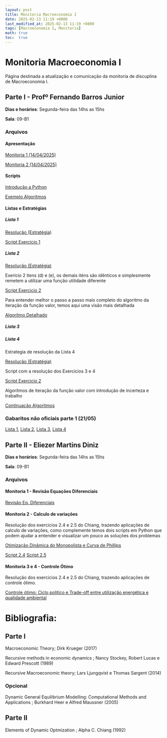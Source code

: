 ```yaml
---
layout: post
title: Monitoria Macroeconomia I
date: 2025-02-13 11:19 +0800
last_modified_at: 2025-02-13 11:19 +0800
tags: [Macroeconomia I, Monitoria]
math: true
toc:  true
---
```


# Monitoria Macroeconomia I

Página destinada a atualização e comunicação da monitoria de discuplina de Macroeconomia I.

## Parte I - Profº Fernando Barros Junior

**Dias e horários**: Segunda-feira das 14hs as 15hs

**Sala**: 09-B1

### Arquivos

#### Apresentação

[Monitoria 1 (14/04/2025)](/pdf/Monitoria_1_Macro_I.pdf)

[Monitoria 2 (14/04/2025)](/pdf/Monitoria_2_Macro_I.pdf)

#### Scripts

[Introdução a Python](/ex_scripts/Monitoria_Introdutória.ipynb)

[Exemplo Algoritmos](/ex_scripts/01_Exemplos_Algoritmos.py)

#### Listas e Estratégias

##### Lista 1

[Resolução (Estratégia)](/pdf/Estrategia_lista_I.pdf)

[Script Exercicio 1](/ex_scripts/lista_1.py)

##### Lista 2

[Resolução (Estratégia)](/pdf/Estrategia_lista_II.pdf)

Exerício 2 itens (d) e (e), os demais iténs são idênticos e simplesmente remetem a utilizar uma função utilidade diferente

[Script Exercicio 2](/ex_scripts/lista_2.py)

Para entender melhor o passo a passo mais completo do algoritmo da iteração da função valor, temos aqui uma visão mais detalhada

[Algoritmo Detalhado](/pdf/Iter_Func_Val.pdf)

##### Lista 3


##### Lista 4

Estrategia de resolução da Lista 4

[Resolução (Estratégia)](/pdf/Estrategia_lista_iv.pdf)

Script com a resolução dos Exercicios 3 e 4

[Script Exercicio 2](/ex_scripts/lista_4.py)

Algoritmos de iteração da função valor com introdução de incerteza e trabalho

[Continuação Algoritmos](/pdf/Iter_Func_Val_incert_trab.pdf)

### Gabaritos não oficiais parte 1 (21/05)

[Lista 1](/pdf/Lista_1_Macro_1_pt1.pdf), [Lista 2](/pdf/Lista_2_Macro_1_pt1.pdf), [Lista 3](/pdf/Lista_3_Macro_1_pt1.pdf), [Lista 4](/pdf/Lista_4_Macro_1_pt1.pdf)

## Parte II - Eliezer Martins Diniz

**Dias e horários**: Segunda-feira das 14hs as 15hs

**Sala**: 09-B1

### Arquivos

#### Monitoria 1 - Revisão Equações Diferenciais

[Revisão Eq. Diferenciais](/pdf/Monitoria_1_Macro_I_Parte_II.pdf)

#### Monitoria 2 - Calculo de variações

Resolução dos exercicios 2.4 e 2.5 do Chiang, trazendo aplicações de calculo de variações, como complemente temos dois scripts em Python que podem ajudar a entender e visualizar um pouco as soluções dos problemas

[Otimização Dinâmica do Monopolista e Curva de Phillips](/pdf/Exs_Calc_Var.pdf)

[Script 2.4](/ex_scripts/2.4_ex_monopolio.py)
[Script 2.5](/ex_scripts/2.5_ex_phillips.py)

#### Monitoria 3 e 4 - Controle Ótimo

Resolução dos exercicios 2.4 e 2.5 do Chiang, trazendo aplicações de controle ótimo.

[Controle ótimo: Ciclo politíco e Trade-off entre utilização energética e qualidade ambiental](/pdf/Exs_Cont_Otimo.pdf)

# Bibliografia:

## Parte I

Macroeconomic Theory; Dirk Krueger (2017)

Recursive methods in economic dynamics ; Nancy Stockey, Robert Lucas e Edward Prescott (1989)

Recursive Macroeconomic theory; Lars Ljungqvist e Thomas Sargent (2014)

### Opcional

Dynamic General Equilibrium Modelling: Computational Methods and Applications ; Burkhard Heer e Alfred Maussner (2005)

## Parte II

Elements of Dynamic Optmization ; Alpha C. Chiang (1992)








